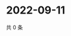 # 2022-09-11

共 0 条

<!-- BEGIN WEIBO -->
<!-- 最后更新时间 Sun Sep 11 2022 21:23:39 GMT+0800 (China Standard Time) -->

<!-- END WEIBO -->
